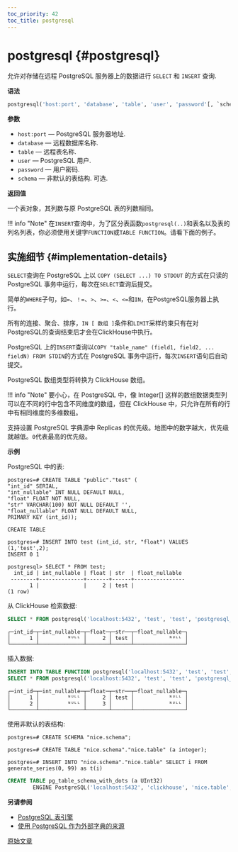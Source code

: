 ```yaml
---
toc_priority: 42
toc_title: postgresql
---
```


# postgresql {#postgresql}

允许对存储在远程 PostgreSQL 服务器上的数据进行 `SELECT` 和 `INSERT` 查询.

**语法**

``` sql
postgresql('host:port', 'database', 'table', 'user', 'password'[, `schema`])
```

**参数**

-   `host:port` — PostgreSQL 服务器地址.
-   `database` — 远程数据库名称.
-   `table` — 远程表名称.
-   `user` — PostgreSQL 用户.
-   `password` — 用户密码.
-   `schema` — 非默认的表结构. 可选.

**返回值**

一个表对象，其列数与原 PostgreSQL 表的列数相同。

!!! info "Note"
    在`INSERT`查询中，为了区分表函数`postgresql(..)`和表名以及表的列名列表，你必须使用关键字`FUNCTION`或`TABLE FUNCTION`。请看下面的例子。

## 实施细节 {#implementation-details}

`SELECT`查询在 PostgreSQL 上以 `COPY (SELECT ...) TO STDOUT` 的方式在只读的 PostgreSQL 事务中运行，每次在`SELECT`查询后提交。

简单的`WHERE`子句，如`=`、`！=`、`>`、`>=`、`<`、`<=`和`IN`，在PostgreSQL服务器上执行。

所有的连接、聚合、排序，`IN [ 数组 ]`条件和`LIMIT`采样约束只有在对PostgreSQL的查询结束后才会在ClickHouse中执行。

PostgreSQL 上的`INSERT`查询以`COPY "table_name" (field1, field2, ... fieldN) FROM STDIN`的方式在 PostgreSQL 事务中运行，每次`INSERT`语句后自动提交。

PostgreSQL 数组类型将转换为 ClickHouse 数组。

!!! info "Note"
    要小心，在 PostgreSQL 中，像 Integer[] 这样的数组数据类型列可以在不同的行中包含不同维度的数组，但在 ClickHouse 中，只允许在所有的行中有相同维度的多维数组。

支持设置 PostgreSQL 字典源中 Replicas 的优先级。地图中的数字越大，优先级就越低。`0`代表最高的优先级。

**示例**

PostgreSQL 中的表:

``` text
postgres=# CREATE TABLE "public"."test" (
"int_id" SERIAL,
"int_nullable" INT NULL DEFAULT NULL,
"float" FLOAT NOT NULL,
"str" VARCHAR(100) NOT NULL DEFAULT '',
"float_nullable" FLOAT NULL DEFAULT NULL,
PRIMARY KEY (int_id));

CREATE TABLE

postgres=# INSERT INTO test (int_id, str, "float") VALUES (1,'test',2);
INSERT 0 1

postgresql> SELECT * FROM test;
  int_id | int_nullable | float | str  | float_nullable
 --------+--------------+-------+------+----------------
       1 |              |     2 | test |
(1 row)
```

从 ClickHouse 检索数据:

```sql
SELECT * FROM postgresql('localhost:5432', 'test', 'test', 'postgresql_user', 'password') WHERE str IN ('test');
```

``` text
┌─int_id─┬─int_nullable─┬─float─┬─str──┬─float_nullable─┐
│      1 │         ᴺᵁᴸᴸ │     2 │ test │           ᴺᵁᴸᴸ │
└────────┴──────────────┴───────┴──────┴────────────────┘
```

插入数据:

```sql
INSERT INTO TABLE FUNCTION postgresql('localhost:5432', 'test', 'test', 'postgrsql_user', 'password') (int_id, float) VALUES (2, 3);
SELECT * FROM postgresql('localhost:5432', 'test', 'test', 'postgresql_user', 'password');
```

``` text
┌─int_id─┬─int_nullable─┬─float─┬─str──┬─float_nullable─┐
│      1 │         ᴺᵁᴸᴸ │     2 │ test │           ᴺᵁᴸᴸ │
│      2 │         ᴺᵁᴸᴸ │     3 │      │           ᴺᵁᴸᴸ │
└────────┴──────────────┴───────┴──────┴────────────────┘
```

使用非默认的表结构:

```text
postgres=# CREATE SCHEMA "nice.schema";

postgres=# CREATE TABLE "nice.schema"."nice.table" (a integer);

postgres=# INSERT INTO "nice.schema"."nice.table" SELECT i FROM generate_series(0, 99) as t(i)
```

```sql
CREATE TABLE pg_table_schema_with_dots (a UInt32)
        ENGINE PostgreSQL('localhost:5432', 'clickhouse', 'nice.table', 'postgrsql_user', 'password', 'nice.schema');
```

**另请参阅**

-   [PostgreSQL 表引擎](../../engines/table-engines/integrations/postgresql.md)
-   [使用 PostgreSQL 作为外部字典的来源](../../sql-reference/dictionaries/external-dictionaries/external-dicts-dict-sources.md#dicts-external_dicts_dict_sources-postgresql)

[原始文章](https://clickhouse.com/docs/en/sql-reference/table-functions/postgresql/) <!--hide-->

